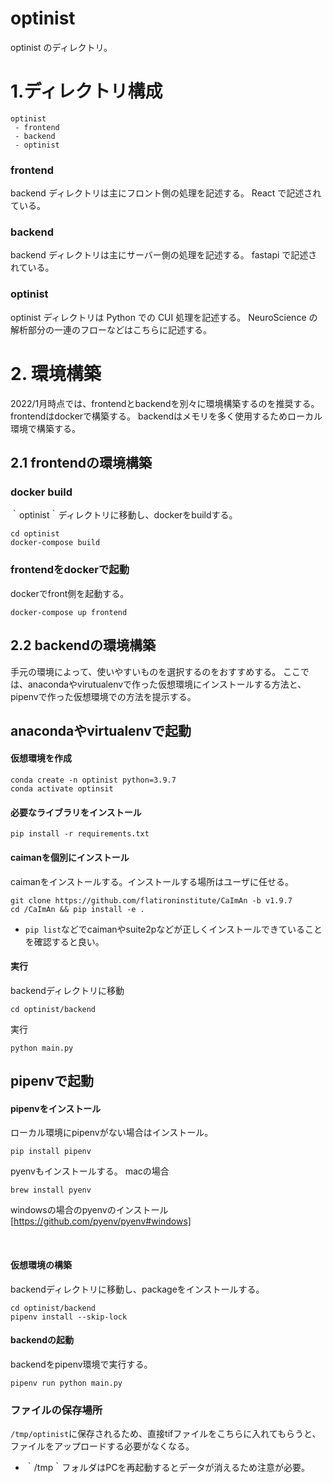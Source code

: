 # optinist

optinist のディレクトリ。

# 1.ディレクトリ構成

```
optinist
 - frontend
 - backend
 - optinist
```

### frontend

backend ディレクトリは主にフロント側の処理を記述する。
React で記述されている。

### backend

backend ディレクトリは主にサーバー側の処理を記述する。
fastapi で記述されている。

### optinist

optinist ディレクトリは Python での CUI 処理を記述する。
NeuroScience の解析部分の一連のフローなどはこちらに記述する。


# 2. 環境構築
2022/1月時点では、frontendとbackendを別々に環境構築するのを推奨する。
frontendはdockerで構築する。
backendはメモリを多く使用するためローカル環境で構築する。

## 2.1 frontendの環境構築

### docker build
｀optinist｀ディレクトリに移動し、dockerをbuildする。
```
cd optinist
docker-compose build
```
### frontendをdockerで起動
dockerでfront側を起動する。
```
docker-compose up frontend
```

## 2.2 backendの環境構築
手元の環境によって、使いやすいものを選択するのをおすすめする。
ここでは、anacondaやvirutualenvで作った仮想環境にインストールする方法と、pipenvで作った仮想環境での方法を提示する。

## anacondaやvirtualenvで起動
#### 仮想環境を作成
```
conda create -n optinist python=3.9.7
conda activate optinsit
```

#### 必要なライブラリをインストール
```
pip install -r requirements.txt
```

#### caimanを個別にインストール
caimanをインストールする。インストールする場所はユーザに任せる。
```
git clone https://github.com/flatironinstitute/CaImAn -b v1.9.7
cd /CaImAn && pip install -e .
```

* ```pip list```などでcaimanやsuite2pなどが正しくインストールできていることを確認すると良い。

#### 実行
backendディレクトリに移動
```
cd optinist/backend
```

実行
```
python main.py
```


## pipenvで起動
#### pipenvをインストール
ローカル環境にpipenvがない場合はインストール。
```
pip install pipenv
```

pyenvもインストールする。
macの場合
```
brew install pyenv
```

windowsの場合のpyenvのインストール[https://github.com/pyenv/pyenv#windows]

<br />

#### 仮想環境の構築
backendディレクトリに移動し、packageをインストールする。
```
cd optinist/backend
pipenv install --skip-lock
```

#### backendの起動
backendをpipenv環境で実行する。
```
pipenv run python main.py
```

### ファイルの保存場所
`/tmp/optinist`に保存されるため、直接tifファイルをこちらに入れてもらうと、ファイルをアップロードする必要がなくなる。
* ｀/tmp｀フォルダはPCを再起動するとデータが消えるため注意が必要。
